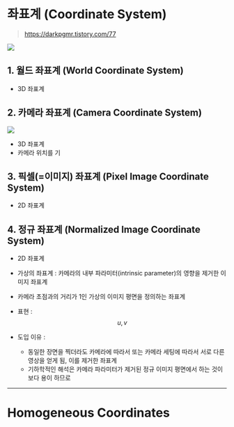 # 좌표계 (Coordinate System)

> https://darkpgmr.tistory.com/77

![](https://i.imgur.com/7BZIQE3.png)


## 1. 월드 좌표계 (World Coordinate System)

- 3D 좌표계 

## 2. 카메라 좌표계 (Camera Coordinate System)

![](https://i.imgur.com/2KBVl1E.png)

- 3D 좌표계 
- 카메라 위치를 기

## 3. 픽셀(=이미지) 좌표계 (Pixel Image Coordinate System) 


- 2D 좌표계 


## 4. 정규 좌표계 (Normalized Image Coordinate System)

- 2D 좌표계 

- 가상의 좌표계 : 카메라의 내부 파라미터(intrinsic parameter)의 영향을 제거한 이미지 좌표계

- 카메라 초점과의 거리가 1인 가상의 이미지 평면을 정의하는 좌표계

- 표현 : $$u, v $$

- 도입 이유 : 
    - 동일한 장면을 찍더라도 카메라에 따라서 또는 카메라 세팅에 따라서 서로 다른 영상을 얻게 됨, 이를 제거한 좌표계 
    - 기하학적인 해석은 카메라 파라미터가 제거된 정규 이미지 평면에서 하는 것이 보다 용이 하므로 


---

# Homogeneous Coordinates

